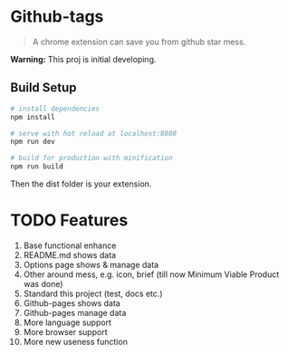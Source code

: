 # Github-tags

> A chrome extension can save you from github star mess.

**Warning:** This proj is initial developing.

## Build Setup

``` bash
# install dependencies
npm install

# serve with hot reload at localhost:8080
npm run dev

# build for production with minification
npm run build
```

Then the dist folder is your extension.


# TODO Features

1. Base functional enhance
2. README.md shows data
3. Options page shows & manage data
4. Other around mess, e.g. icon, brief (till now Minimum Viable Product was done)
5. Standard this project (test, docs etc.)
6. Github-pages shows data
7. Github-pages manage data
8. More language support
9. More browser support
10. More new useness function